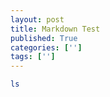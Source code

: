 ```yaml
---
layout: post
title: Markdown Test
published: True
categories: ['']
tags: ['']
---
```


```bash
ls
```